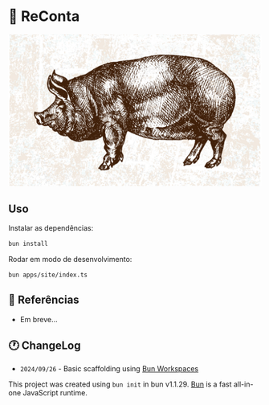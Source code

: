# 🐷 ReConta

<p style="text-align: center;">
  <img src="./apps/site/public/images/porco.jpg" alt="ReConta" />
</p>

## Uso

Instalar as dependências:

```bash
bun install
```

Rodar em modo de desenvolvimento:

```bash
bun apps/site/index.ts
```

## 📰 Referências

- Em breve...

## 🕐 ChangeLog

- `2024/09/26` - Basic scaffolding using [Bun Workspaces](https://github.com/sistematico/bun-workspaces-template)

This project was created using `bun init` in bun v1.1.29.
[Bun](https://bun.sh) is a fast all-in-one JavaScript runtime.
